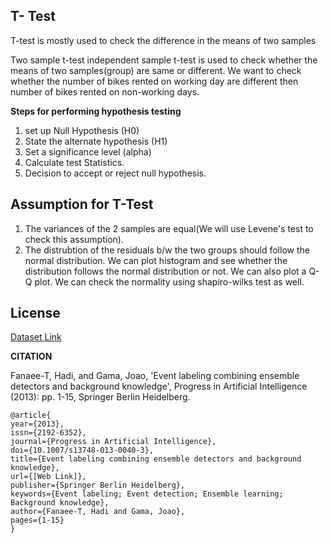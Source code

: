 ## T- Test
T-test is mostly used to check the difference in the means of two samples

Two sample t-test independent sample t-test is used to check whether the means of two samples(group) are same or different. We want to check whether the number of bikes rented on working day are different then number of bikes rented on non-working days.

**Steps for performing hypothesis testing**
1. set up Null Hypothesis (H0)
2. State the alternate hypothesis (H1)
3. Set a significance level (alpha)
4. Calculate test Statistics.
5. Decision to accept or reject null hypothesis.

## Assumption for T-Test
1. The variances of the 2 samples are equal(We will use Levene's test to check this assumption).
2. The distrubtion of the residuals b/w the two groups should follow the normal distribution. We can plot histogram and see whether the distribution follows the normal distribution or not. We can also plot a Q-Q plot. We can check the normality using shapiro-wilks test as well.

## License
[Dataset Link](http://archive.ics.uci.edu/ml/datasets/Bike+Sharing+Dataset)

**CITATION** 

Fanaee-T, Hadi, and Gama, Joao, 'Event labeling combining ensemble detectors and background knowledge', Progress in Artificial Intelligence (2013): pp. 1-15, Springer Berlin Heidelberg.

    @article{
    year={2013},
    issn={2192-6352},
    journal={Progress in Artificial Intelligence},
    doi={10.1007/s13748-013-0040-3},
    title={Event labeling combining ensemble detectors and background knowledge},
    url={[Web Link]},
    publisher={Springer Berlin Heidelberg},
    keywords={Event labeling; Event detection; Ensemble learning; Background knowledge},
    author={Fanaee-T, Hadi and Gama, Joao},
    pages={1-15}
    }
